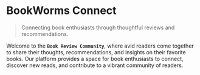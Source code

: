 # BookWorms Connect

> Connecting book enthusiasts through thoughtful reviews and recommendations.

Welcome to the **`Book Review Community`**, where avid readers come together
to share their thoughts, recommendations, and insights on their favorite
books. Our platform provides a space for book enthusiasts to connect,
discover new reads, and contribute to a vibrant community of readers.
